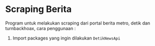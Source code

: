 # Scraping Berita
Program untuk melakukan scraping dari portal berita metro, detik dan turnbackhoax, cara penggunaan :
1. Import packages yang ingin dilakukan `DetikNewsApi`
